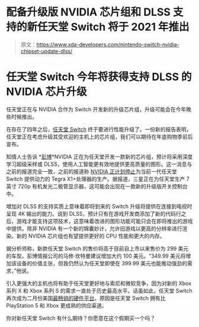 # 配备升级版 NVIDIA 芯片组和 DLSS 支持的新任天堂 Switch 将于 2021 年推出

> 原文：<https://www.xda-developers.com/nintendo-switch-nvidia-chipset-update-dlss/>

# 任天堂 Switch 今年将获得支持 DLSS 的 NVIDIA 芯片升级

任天堂正在与 NVIDIA 合作为 Switch 开发新的升级芯片组，升级可能会在今年晚些时候推出。

在存在了四年之后，[任天堂 Switch](https://www.xda-developers.com/nintendo-switch-vs-lite/) 终于要进行性能升级了。一份新的报告表明，任天堂正在考虑升级其受欢迎的主机上的芯片组，我们可以期待在年底购物季前后宣布。

知情人士告诉 *[彭博](https://www.bloomberg.com/news/articles/2021-03-23/nintendo-to-use-new-nvidia-graphics-chip-in-2021-switch-upgrade?srnd=technology-vp)*NVIDIA 正在为任天堂开发一款新的芯片组，预计将采用深度学习超级采样或 DLSS，使用人工智能更有效地提供更高质量的图形。这一消息与之前的报道完全一致，之前的报道称 [NVIDIA 正计划停止](https://www.xda-developers.com/nvidia-end-production-tegra-x1-mariko-nintendo-switch/)为当前一代任天堂 Switch 提供动力的 Tegra X1+处理器的生产。据报道，三星正在为任天堂生产 7 英寸 720p 有机发光二极管显示器，这可能会出现在一款新的升级版开关控制台中。

增加对 DLSS 的支持实质上意味着即将到来的 Switch 升级将提供在连接到电视时呈现 4K 输出的能力。说到 DLSS，预计只有在游戏开发商添加了新的代码行之后，游戏才能支持这项技术，这意味着改进的图形功能可能只会在即将推出的游戏中提供，除非 NVIDIA 有一个新的锦囊妙计，允许旧游戏以更高的分辨率进行渲染。新的 NVIDIA 芯片组也有望提供更好的 CPU 性能和更大的内存。

据分析师称，新款任天堂 Switch 的售价将高于目前自上市以来售价为 299 美元的车型。彭博情报公司的马修·坎特曼建议增加大约 100 美元。“349.99 美元将增加该设备的价值主张，但我仍然认为任天堂即使在 399.99 美元也能推动强劲的需求，”他说。

引入更强大的主机也将有助于任天堂更好地与索尼和微软竞争，因为对新的 Xbox 系列 X 和 Xbox 系列 S 的需求一直处于历史最高水平。话虽如此，任天堂 Switch 再次成为二月份美国[最畅销的硬件平台](https://venturebeat.com/2021/03/12/nintendo-switch-tops-huge-february-for-hardware-sales/)。原因是任天堂 Switch 拥有比 PlayStation 5 和 Xbox 更成熟的供应渠道。

你对新任天堂 Switch 有什么期待？你愿意在这个假期买一个吗？